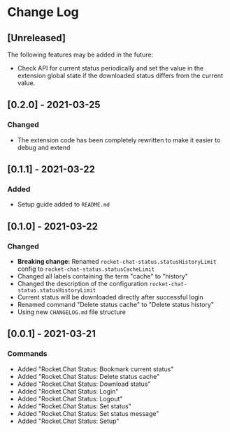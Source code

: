 # Change Log

## [Unreleased]

The following features may be added in the future:

- Check API for current status periodically and set the value in the extension
  global state if the downloaded status differs from the current value.

## [0.2.0] - 2021-03-25

### Changed

- The extension code has been completely rewritten to make it easier to debug
  and extend

## [0.1.1] - 2021-03-22

### Added

- Setup guide added to `README.md`

## [0.1.0] - 2021-03-22

### Changed

- **Breaking change:** Renamed `rocket-chat-status.statusHistoryLimit` config to
  `rocket-chat-status.statusCacheLimit`
- Changed all labels containing the term "cache" to "history"
- Changed the description of the configuration
  `rocket-chat-status.statusHistoryLimit`
- Current status will be downloaded directly after successful login
- Renamed command "Delete status cache" to "Delete status history"
- Using new `CHANGELOG.md` file structure

## [0.0.1] - 2021-03-21

### Commands

- Added "Rocket.Chat Status: Bookmark current status"
- Added "Rocket.Chat Status: Delete status cache"
- Added "Rocket.Chat Status: Download status"
- Added "Rocket.Chat Status: Login"
- Added "Rocket.Chat Status: Logout"
- Added "Rocket.Chat Status: Set status"
- Added "Rocket.Chat Status: Set status message"
- Added "Rocket.Chat Status: Setup"
